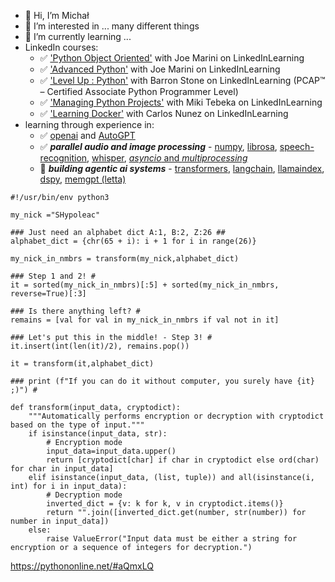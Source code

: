 - 👋 Hi, I’m Michał
- 👀 I’m interested in ... many different things
- 🌱 I’m currently learning ...
- LinkedIn courses:
	- ✅️ ['Python Object Oriented'](https://github.com/LinkedInLearning/python-object-oriented-programming-4413110) with Joe Marini on LinkedInLearning
	- ✅️ ['Advanced Python'](https://github.com/LinkedInLearning/advanced-python-3912165) with Joe Marini on LinkedInLearning
	- ✅️ ['Level Up : Python'](https://github.com/LinkedInLearning/level-up-python-3210418) with Barron Stone on LinkedInLearning (PCAP™ – Certified Associate Python Programmer Level)
	- ✅️ ['Managing Python Projects'](https://www.linkedin.com/learning/managing-python-projects) with Miki Tebeka on LinkedInLearning
	- ✅️ ['Learning Docker'](https://www.linkedin.com/learning/learning-docker-17236240) with Carlos Nunez on LinkedInLearning
 - learning through experience in:
	- ✅️ [openai](https://github.com/openai/openai-python) and [AutoGPT](https://github.com/Significant-Gravitas/AutoGPT)
	- ✅️ _**parallel audio and image processing**_ - [numpy](https://github.com/numpy/numpy), [librosa](https://github.com/librosa/librosa), [speech-recognition](https://github.com/Uberi/speech_recognition), [whisper](https://github.com/SYSTRAN/faster-whisper), [_asyncio_ and _multiprocessing_](https://docs.python.org/3/library/multiprocessing.html)
	- 🔶️ _**building agentic ai systems**_ - [transformers](https://github.com/huggingface/transformers), [langchain](https://github.com/langchain-ai/langchain), [llamaindex](https://github.com/run-llama/llama_index), [dspy](https://github.com/stanfordnlp/dspy), [memgpt (letta)](https://github.com/letta-ai/letta)

```
#!/usr/bin/env python3

my_nick ="SHypoleac"

### Just need an alphabet dict A:1, B:2, Z:26 ##
alphabet_dict = {chr(65 + i): i + 1 for i in range(26)} 

my_nick_in_nmbrs = transform(my_nick,alphabet_dict)

### Step 1 and 2! #
it = sorted(my_nick_in_nmbrs)[:5] + sorted(my_nick_in_nmbrs, reverse=True)[:3]

### Is there anything left? #
remains = [val for val in my_nick_in_nmbrs if val not in it]

### Let's put this in the middle! - Step 3! #
it.insert(int(len(it)/2), remains.pop())                          
  
it = transform(it,alphabet_dict)

### print (f"If you can do it without computer, you surely have {it} ;)") #

```
```
def transform(input_data, cryptodict):
	"""Automatically performs encryption or decryption with cryptodict based on the type of input."""
	if isinstance(input_data, str):
		# Encryption mode
		input_data=input_data.upper()
		return [cryptodict[char] if char in cryptodict else ord(char) for char in input_data]
	elif isinstance(input_data, (list, tuple)) and all(isinstance(i, int) for i in input_data):
		# Decryption mode
		inverted_dict = {v: k for k, v in cryptodict.items()}
		return "".join([inverted_dict.get(number, str(number)) for number in input_data])
	else:
		raise ValueError("Input data must be either a string for encryption or a sequence of integers for decryption.")
```
https://pythononline.net/#aQmxLQ


<!---
SHypoleac/SHypoleac is a ✨ special ✨ repository because its `README.md` (this file) appears on your GitHub profile.
You can click the Preview link to take a look at your changes.
--->

